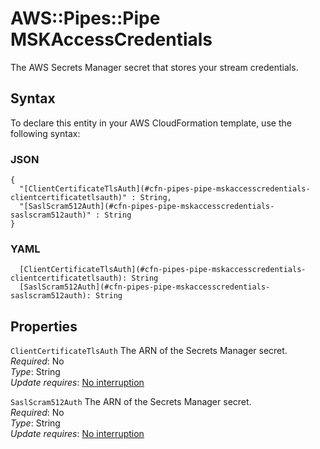 # AWS::Pipes::Pipe MSKAccessCredentials<a name="aws-properties-pipes-pipe-mskaccesscredentials"></a>

The AWS Secrets Manager secret that stores your stream credentials\.

## Syntax<a name="aws-properties-pipes-pipe-mskaccesscredentials-syntax"></a>

To declare this entity in your AWS CloudFormation template, use the following syntax:

### JSON<a name="aws-properties-pipes-pipe-mskaccesscredentials-syntax.json"></a>

```
{
  "[ClientCertificateTlsAuth](#cfn-pipes-pipe-mskaccesscredentials-clientcertificatetlsauth)" : String,
  "[SaslScram512Auth](#cfn-pipes-pipe-mskaccesscredentials-saslscram512auth)" : String
}
```

### YAML<a name="aws-properties-pipes-pipe-mskaccesscredentials-syntax.yaml"></a>

```
  [ClientCertificateTlsAuth](#cfn-pipes-pipe-mskaccesscredentials-clientcertificatetlsauth): String
  [SaslScram512Auth](#cfn-pipes-pipe-mskaccesscredentials-saslscram512auth): String
```

## Properties<a name="aws-properties-pipes-pipe-mskaccesscredentials-properties"></a>

`ClientCertificateTlsAuth`  <a name="cfn-pipes-pipe-mskaccesscredentials-clientcertificatetlsauth"></a>
The ARN of the Secrets Manager secret\.  
*Required*: No  
*Type*: String  
*Update requires*: [No interruption](https://docs.aws.amazon.com/AWSCloudFormation/latest/UserGuide/using-cfn-updating-stacks-update-behaviors.html#update-no-interrupt)

`SaslScram512Auth`  <a name="cfn-pipes-pipe-mskaccesscredentials-saslscram512auth"></a>
The ARN of the Secrets Manager secret\.  
*Required*: No  
*Type*: String  
*Update requires*: [No interruption](https://docs.aws.amazon.com/AWSCloudFormation/latest/UserGuide/using-cfn-updating-stacks-update-behaviors.html#update-no-interrupt)